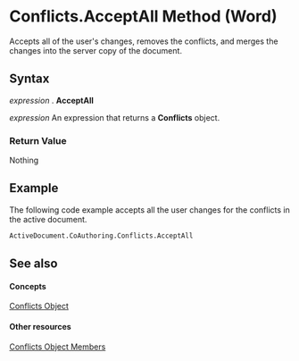 
# Conflicts.AcceptAll Method (Word)

Accepts all of the user's changes, removes the conflicts, and merges the changes into the server copy of the document.


## Syntax

 _expression_ . **AcceptAll**

 _expression_ An expression that returns a **Conflicts** object.


### Return Value

Nothing


## Example

The following code example accepts all the user changes for the conflicts in the active document.


```vb
ActiveDocument.CoAuthoring.Conflicts.AcceptAll
```


## See also


#### Concepts


[Conflicts Object](476e8f6d-c93e-b372-2fa7-1c9a4a84a182.md)
#### Other resources


[Conflicts Object Members](395fd60d-6772-9e2a-83b8-562b3c6c6342.md)
